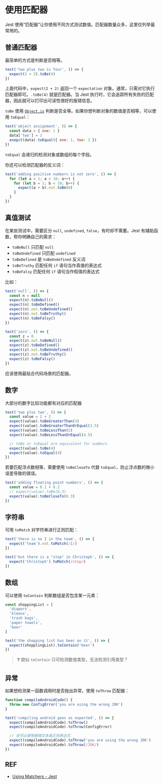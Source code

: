 # 使用匹配器

Jest 使用“匹配器”让你使用不同方式测试数值。匹配器数量众多，这里仅列举最常用的。

## 普通匹配器

最简单的方式是判断是否相等。

```js
test('two plus two is four', () => {
  expect(2 + 2).toBe(4)
})
```

上面代码中，`expect(2 + 2)` 返回一个 `expectation` 对象。通常，只需对它执行匹配器即可。`.toBe(4)` 就是匹配器。当 Jest 执行时，它会追踪所有失败的匹配器，因此就可以打印出可读性很好的报错信息。

`toBe` 使用 [`Object.is`][is] 判断是否全等。如果你想判断对象的数值是否相等，可以使用 `toEqual`：

```js
test('object assignment', () => {
  const data = { one: 1 }
  data['two'] = 2
  exepct(data).toEqual({ one: 1, two: 2 })
})
```

`toEqual` 会递归的检测对象或数组的每个字段。

你还可以检测匹配器的反义词：

```js
test('adding positive numbers is not zero', () => {
  for (let a = 1; a < 10; a++) {
    for (let b = 1; b < 10; b++) {
      expect(a + b).not.toBe(0)
    }
  }
})
```

## 真值测试

在某些测试中，需要区分 `null`, `undefined`, `false`，有时却不需要。Jest 有辅助函数，帮你明确自己的需求：

- `toBeNull` 只匹配 `null`
- `toBeUndefined` 只匹配 `undefined`
- `toBeDefined` 是 `toBeUndefined` 反义词
- `toBeTruthy` 匹配任何 `if` 语句当作真值的表达式
- `toBeFalsy` 匹配任何 `if` 语句当作假值的表达式

比如：

```js
test('null', () => {
  const n = null
  expect(n).toBeNull()
  expect(n).toBeDefined()
  expect(n).not.toBeUndefined()
  expect(n).not.toBeTruthy()
  expect(n).toBeFalsy()
})

test('zero', () => {
  const z = 0
  expect(z).not.toBeNull()
  expect(z).toBeDefined()
  expect(z).not.toBeUndefined()
  expect(z).not.toBeTruthy()
  expect(z).toBeFalsy()
})
```

应该使用最贴合代码场景的匹配器。

## 数字

大部分的数字比较功能都有对应的匹配器

```js
test('two plus two', () => {
  const value = 2 + 2
  expect(value).toBeGreaterThan(3)
  expect(value).toBeGreaterThanOrEqual(3.5)
  expect(value).toBeLessThan(5)
  expect(value).toBeLessThanOrEqual(4.5)

  // toBe or toEqual are equivalent for numbers
  expect(value).toBe(4)
  expect(value).toEqual(4)
})
```

若要匹配浮点数相等，需要使用 `toBeCloseTo` 代替 `toEqual`，防止浮点数的微小误差导致的错误。

```js
test('adding floating point numbers', () => {
  const value = 0.1 + 0.2
  // expect(value).toBe(0.3)
  expect(value).toBeCloseTo(0.3)
})
```

## 字符串

可用 `toMatch` 对字符串进行正则匹配：

```js
test('there is no I in the team', () => {
  expect('team').not.toMatch(/I/)
})

test('but there is a "stop" in Christoph', () => {
  expect('Christoph').toMatch(/stop/)
})
```

## 数组

可以使用 `toContain` 判断数组是否包含某一元素：

```js
const shoppingList = [
  'diapers',
  'kleenx',
  'trash bags',
  'paper towels',
  'beer'
]

test('the shopping list has beer on it', () => {
  expect(shopplingList).toContain('beer')
})
```

> ❓ 貌似 `toContain` 只可检测数值类型，无法检测引用类型？

## 异常

如果想检测某一函数调用时是否抛出异常，使用 `toThrow` 匹配器：

```js
function compileAndroidCode() {
  throw new ConfigError('you are using the wrong JDK')
}

test('compiling android goes as expected', () => {
  expect(compileAndroidCode).toThrow()
  expect(compileAndroidCode).toThrow(ConfigError)

  // 还可以使用报错文本或正则表达式
  expect(compileAndroidCode).toThrow('you are using the wrong JDK')
  expect(compileAndroidCode).toThrow(/JDK/)
})
```

## REF

- [Using Matchers - Jest][matchers]

[matchers]: https://facebook.github.io/jest/docs/en/using-matchers.html
[is]: https://developer.mozilla.org/en-US/docs/Web/JavaScript/Reference/Global_Objects/Object/is